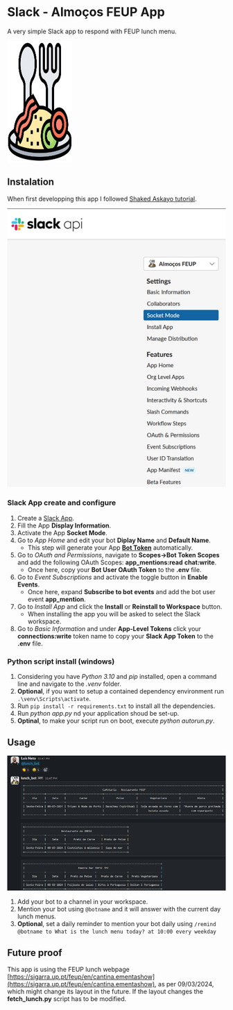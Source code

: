 # Slack - Almoços FEUP App
A very simple Slack app to respond with FEUP lunch menu.

<img src="https://github.com/the-grandson/slack_feup_lunch_bot/blob/main/.venv/imgs/lunch-ico.png" alt="App Logo" width="150" height="280">

## Instalation
When first developping this app I followed [Shaked Askayo tutorial](https://www.kubiya.ai/resource-post/how-to-build-a-slackbot-with-python).

![Slack App Menu](https://github.com/the-grandson/slack_feup_lunch_bot/blob/main/.venv/imgs/AppMenu.png)

### Slack App create and configure
1. Create a [Slack App](https://api.slack.com/apps).
2. Fill the App **Display Information**.
3. Activate the App **Socket Mode**.
4. Go to *App Home* and edit your bot **Diplay Name** and **Default Name**.
   - This step will generate your App [**Bot Token**](https://api.slack.com/authentication/token-types#bot) automatically.
5. Go to *OAuth and Permissions*, navigate to **Scopes->Bot Token Scopes** and add the following OAuth Scopes: **app_mentions:read** **chat:write**.
   - Once here, copy your **Bot User OAuth Token** to the **.env** file.
6. Go to *Event Subscriptions* and activate the toggle button in **Enable Events**.
   - Once here, expand **Subscribe to bot events** and add the bot user event **app_mention**.
7. Go to *Install App* and click the **Install** or **Reinstall to Workspace** button.
   - When installing the app you will be asked to select the Slack workspace.
8. Go to *Basic Information* and under **App-Level Tokens** click your **connections:write** token name to copy your **Slack App Token** to the **.env** file.

### Python script install (windows)
1. Considering you have *Python 3.10* and *pip* installed, open a command line and navigate to the *.venv* folder.
2. **Optional**, if you want to setup a contained dependency environment run `.\venv\Scripts\activate`.
3. Run `pip install -r requirements.txt` to install all the dependencies.
4. Run *python app.py* nd your application shoud be set-up.
5. **Optinal**, to make your script run on boot, execute *python autorun.py*.

## Usage

![Lunch App Usage](https://github.com/the-grandson/slack_feup_lunch_bot/blob/main/.venv/imgs/Usage.png)

1. Add your bot to a channel in your workspace.
2. Mention your bot using `@botname` and it will answer with the current day lunch menus.
3. **Optional**, set a daily reminder to mention your bot daily using `/remind @botname to What is the lunch menu today? at 10:00 every weekday`

## Future proof

This app is using the FEUP lunch webpage [https://sigarra.up.pt/feup/en/cantina.ementashow](https://sigarra.up.pt/feup/en/cantina.ementashow), as per 09/03/2024, which might change its layout in the future.
If the layout changes the **fetch_lunch.py** script has to be modified.
